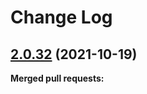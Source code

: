 # Change Log

## [2.0.32](https://github.com/lightapi/hybrid-command/tree/2.0.32) (2021-10-19)


**Merged pull requests:**
